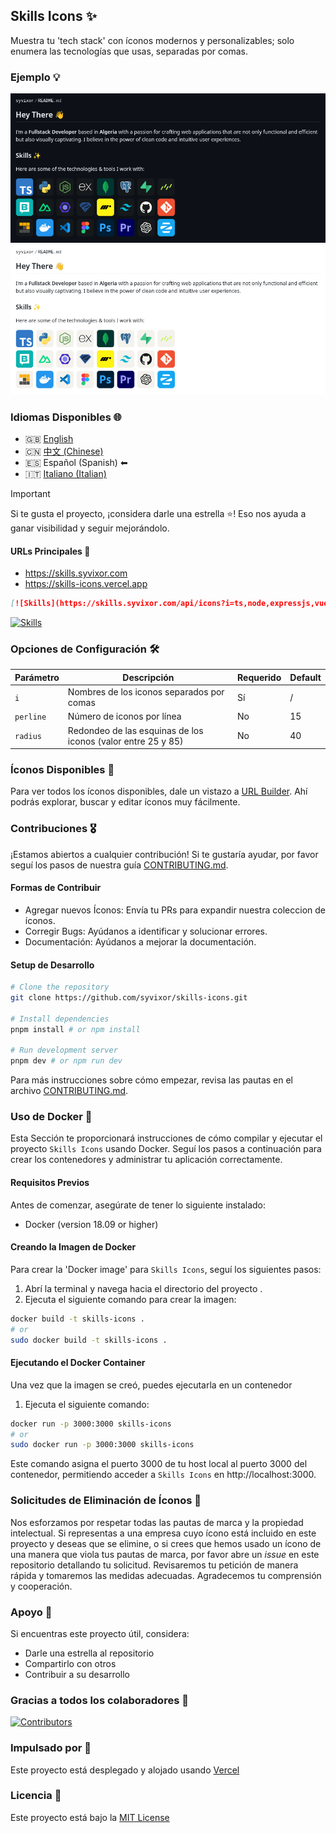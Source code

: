 ## Skills Icons ✨

Muestra tu 'tech stack' con íconos modernos y personalizables; solo enumera las tecnologías que usas, separadas por comas.

### Ejemplo 💡

![Banner Dark](../../.github/example-dark.png#gh-dark-mode-only)
![Banner Light](../../.github/example-light.png#gh-light-mode-only)

### Idiomas Disponibles 🌐

- 🇬🇧 [English](../../README.md)
- 🇨🇳 [中文 (Chinese)](../zh/README.md)
- 🇪🇸 Español (Spanish) ⬅
- 🇮🇹 [Italiano (Italian)](../it/README.md)

> [!IMPORTANT]
> Si te gusta el proyecto, ¡considera darle una estrella ⭐! Eso nos ayuda a ganar visibilidad y seguir mejorándolo.

#### URLs Principales 🔗

- https://skills.syvixor.com
- https://skills-icons.vercel.app

```markdown
[![Skills](https://skills.syvixor.com/api/icons?i=ts,node,expressjs,vue,nuxt,mongodb,prisma)](https://github.com/syvixor/skills-icons)
```

[![Skills](https://skills.syvixor.com/api/icons?i=ts,node,expressjs,vue,nuxt,mongodb,prisma)](https://github.com/syvixor/skills-icons)

### Opciones de Configuración 🛠️

| Parámetro | Descripción                                                   | Requerido | Default |
|-----------|---------------------------------------------------------------|-----------|---------|
| `i`       | Nombres de los iconos separados por comas                     | Sí        | /       |
| `perline` | Número de iconos por línea                                    | No        | 15      |
| `radius`  | Redondeo de las esquinas de los iconos (valor entre 25 y 85)  | No        | 40      |

### Íconos Disponibles 🎨

Para ver todos los íconos disponibles, dale un vistazo a [URL Builder](https://builder.syvixor.com). Ahí podrás explorar, buscar y editar íconos muy fácilmente.

### Contribuciones 🎖️

¡Estamos abiertos a cualquier contribución! Si te gustaría ayudar, por favor seguí los pasos de nuestra guía [CONTRIBUTING.md](./CONTRIBUTING.md).

#### Formas de Contribuir

- Agregar nuevos Íconos: Envía tu PRs para expandir nuestra coleccion de íconos.
- Corregir Bugs: Ayúdanos a identificar y solucionar errores.
- Documentación: Ayúdanos a mejorar la documentación. 

#### Setup de Desarrollo

```bash
# Clone the repository
git clone https://github.com/syvixor/skills-icons.git

# Install dependencies
pnpm install # or npm install

# Run development server
pnpm dev # or npm run dev
```

Para más instrucciones sobre cómo empezar, revisa las pautas en el archivo [CONTRIBUTING.md](.github/CONTRIBUTING.md).

### Uso de Docker 🐳

Esta Sección te proporcionará instrucciones de cómo compilar y ejecutar el proyecto `Skills Icons` usando Docker. Seguí los pasos a continuación para crear los contenedores y administrar tu aplicación correctamente.

#### Requisitos Previos

Antes de comenzar, asegúrate de tener lo siguiente instalado:
- Docker (version 18.09 or higher)

#### Creando la Imagen de Docker

Para crear la 'Docker image' para `Skills Icons`, seguí los siguientes pasos:
1. Abrí la terminal y navega hacia el directorio del proyecto .
2. Ejecuta el siguiente comando para crear la imagen:
```bash
docker build -t skills-icons .
# or
sudo docker build -t skills-icons .
```

#### Ejecutando el Docker Container

Una vez que la imagen se creó, puedes ejecutarla en un contenedor 
1. Ejecuta el siguiente comando:
```bash
docker run -p 3000:3000 skills-icons
# or
sudo docker run -p 3000:3000 skills-icons
```

Este comando asigna el puerto 3000 de tu host local al puerto 3000 del contenedor, permitiendo acceder a `Skills Icons` en http://localhost:3000.

### Solicitudes de Eliminación de Íconos 🚫

Nos esforzamos por respetar todas las pautas de marca y la propiedad intelectual. Si representas a una empresa cuyo ícono está incluido en este proyecto y deseas que se elimine, o si crees que hemos usado un ícono de una manera que viola tus pautas de marca, por favor abre un *issue* en este repositorio detallando tu solicitud. Revisaremos tu petición de manera rápida y tomaremos las medidas adecuadas. Agradecemos tu comprensión y cooperación.

### Apoyo 💝

Si encuentras este proyecto útil, considera:

- Darle una estrella al repositorio
- Compartirlo con otros
- Contribuir a su desarrollo

### Gracias a todos los colaboradores 🙏

[![Contributors](https://contrib.rocks/image?repo=syvixor/skills-icons)](https://github.com/syvixor/skills-icons/graphs/contributors)

### Impulsado por 🛟

Este proyecto está desplegado y alojado usando [Vercel](https://vercel.com)

### Licencia 📝

Este proyecto está bajo la [MIT License](LICENSE)
